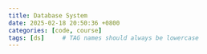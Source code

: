 ```yaml
---
title: Database System
date: 2025-02-18 20:50:36 +0800
categories: [code, course]
tags: [ds]     # TAG names should always be lowercase
---
```

